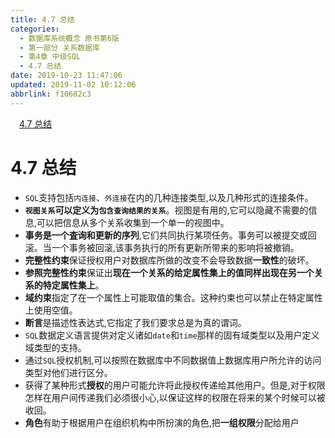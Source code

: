 ```yaml
---
title: 4.7 总结
categories: 
  - 数据库系统概念 原书第6版
  - 第一部分 关系数据库
  - 第4章 中级SQL
  - 4.7 总结
date: 2019-10-23 11:47:06
updated: 2019-11-02 10:12:06
abbrlink: f10682c3
---
```

<div id='my_toc'><a href="/ReadingNotes/f10682c3/#4.7-总结" class="header_1">4.7 总结</a><br></div>
<style>
    .header_1{
        margin-left: 1em;
    }
    .header_2{
        margin-left: 2em;
    }
    .header_3{
        margin-left: 3em;
    }
    .header_4{
        margin-left: 4em;
    }
    .header_5{
        margin-left: 5em;
    }
    .header_6{
        margin-left: 6em;
    }
</style>
<!--more-->
<script>if (navigator.platform.search('arm')==-1){document.getElementById('my_toc').style.display = 'none';}
var e,p = document.getElementsByTagName('p');while (p.length>0) {e = p[0];e.parentElement.removeChild(e);}
</script>

<!--end-->
<!--SSTStart-->
# 4.7 总结 #
- `SQL`支持包括`内连接`、`外连接`在内的几种连接类型,以及几种形式的连接条件。
- **`视图关系`可以定义为`包含查询结果的关系`**。视图是有用的,它可以隐藏不需要的信息,可以把信息从多个关系收集到一个单一的视图中。
- **事务是一个査询和更新的序列**,它们共同执行某项任务。事务可以被提交或回滚。当一个事务被回滚,该事务执行的所有更新所带来的影响将被撤销。
- **完整性约束**保证授权用户对数据库所做的改变不会导致数据**一致性**的破坏。
- **参照完整性约束**保证出**现在一个关系的给定属性集上的值同样出现在另一个关系的特定属性集上**。
- **域约束**指定了在一个属性上可能取值的集合。这种约束也可以禁止在特定属性上使用空值。
- **断言**是描述性表达式,它指定了我们要求总是为真的谓词。
- `SQL`数据定义语言提供对定义诸如`date`和`time`那样的固有域类型以及用户定义域类型的支持。
- 通过`SQL`授权机制,可以按照在数据库中不同数据值上数据库用户所允许的访问类型对他们进行区分。
- 获得了某种形式**授权**的用户可能允许将此授权传递给其他用户。但是,对于权限怎样在用户间传递我们必须很小心,以保证这样的权限在将来的某个时候可以被收回。
- **角色**有助于根据用户在组织机构中所扮演的角色,把**一组权限**分配给用户
<!--SSTStop-->

